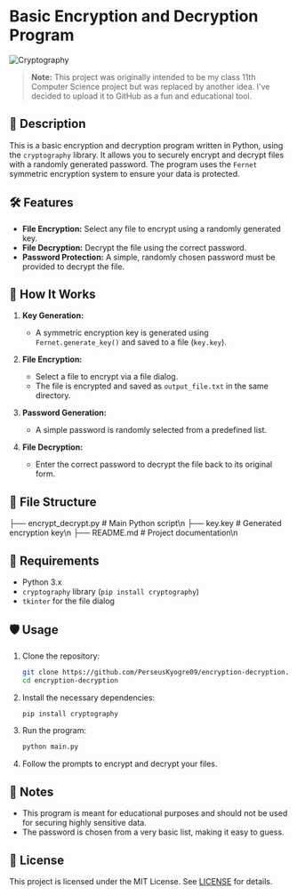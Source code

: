 # Basic Encryption and Decryption Program

![Cryptography](https://www.publicdomainpictures.net/pictures/320000/nahled/cryptography-concept.jpg)

> **Note:** This project was originally intended to be my class 11th Computer Science project but was replaced by another idea. I've decided to upload it to GitHub as a fun and educational tool.

## 📜 Description

This is a basic encryption and decryption program written in Python, using the `cryptography` library. It allows you to securely encrypt and decrypt files with a randomly generated password. The program uses the `Fernet` symmetric encryption system to ensure your data is protected.

## 🛠 Features

- **File Encryption:** Select any file to encrypt using a randomly generated key.
- **File Decryption:** Decrypt the file using the correct password.
- **Password Protection:** A simple, randomly chosen password must be provided to decrypt the file.

## 🚀 How It Works

1. **Key Generation:**
    - A symmetric encryption key is generated using `Fernet.generate_key()` and saved to a file (`key.key`).

2. **File Encryption:**
    - Select a file to encrypt via a file dialog.
    - The file is encrypted and saved as `output_file.txt` in the same directory.

3. **Password Generation:**
    - A simple password is randomly selected from a predefined list.

4. **File Decryption:**
    - Enter the correct password to decrypt the file back to its original form.

## 📂 File Structure
├── encrypt_decrypt.py # Main Python script\n
├── key.key # Generated encryption key\n 
├── README.md # Project documentation\n


## 🔧 Requirements

- Python 3.x
- `cryptography` library (`pip install cryptography`)
- `tkinter` for the file dialog

## 🛡️ Usage

1. Clone the repository:
    ```bash
    git clone https://github.com/PerseusKyogre09/encryption-decryption.git
    cd encryption-decryption
    ```

2. Install the necessary dependencies:
    ```bash
    pip install cryptography
    ```

3. Run the program:
    ```bash
    python main.py
    ```

4. Follow the prompts to encrypt and decrypt your files.

## 📌 Notes

- This program is meant for educational purposes and should not be used for securing highly sensitive data.
- The password is chosen from a very basic list, making it easy to guess.

## 📜 License

This project is licensed under the MIT License. See [LICENSE](https://opensource.org/license/MIT) for details.

